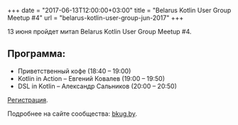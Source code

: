+++
date = "2017-06-13T12:00:00+03:00"
title = "Belarus Kotlin User Group Meetup #4"
url = "belarus-kotlin-user-group-jun-2017"
+++

13 июня пройдет митап Belarus Kotlin User Group Meetup #4.

## Программа:

* Приветственный кофе (18:40 – 19:00)
* Kotlin in Action – Евгений Ковалев (19:00 – 19:50)
* DSL in Kotlin – Александр Сальников (20:00 – 20:50)

[Регистрация](https://goo.gl/forms/VZ2YwzVoONxWrmif1).

Подробнее на сайте сообщества: [bkug.by](https://bkug.by/).
